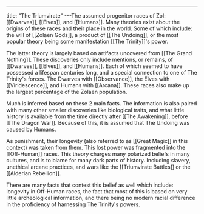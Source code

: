 ---
title: "The Triumvirate"
---The assumed progenitor races of Zol: [[Dwarves]], [[Elves]], and [[Humans]]. Many theories exist about the origins of these races and their place in the world. Some of which include: the will of [[Zolaen Gods]], a product of [[The Undoing]], or the most popular theory being some manifestation [[The Trinity]]'s power. 

The latter theory is largely based on artifacts uncovered from [[The Grand Nothing]]. These discoveries only include mentions, or remains, of [[Dwarves]], [[Elves]], and [[Humans]]. Each of which seemed to have possessed a lifespan centuries long, and a special connection to one of The Trinity's forces. The Dwarves with [[Observance]], the Elves with [[Viridescence]], and Humans with [[Arcana]]. These races also make up the largest percentage of the Zolaen population.

Much is inferred based on these 2 main facts. The information is also paired with many other smaller discoveries like biological traits, and what little history is available from the time directly after [[The Awakening]], before [[The Dragon War]]. Because of this, it is assumed that The Undoing was caused by Humans. 

As punishment, their longevity (also referred to as [[Great Magic]] in this context) was taken from them. This lost power was fragmented into the [[Off-Human]] races. This theory charges many polarized beliefs in many cultures, and is to blame for many dark parts of history. Including slavery, unethical arcane practices, and wars like the [[Triumvirate Battles]] or the [[Alderian Rebellion]].

There are many facts that contest this belief as well which include: longevity in Off-Human races, the fact that most of this is based on very little archeological information, and there being no modern racial difference in the proficiency of harnessing The Trinity's powers.